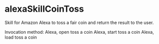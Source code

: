 # alexaSkillCoinToss
Skill for Amazon Alexa to toss a fair coin and return the result to the user. 

Invocation method:
Alexa, open toss a coin
Alexa, start toss a coin
Alexa, load toss a coin
